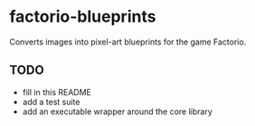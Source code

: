 # factorio-blueprints

Converts images into pixel-art blueprints for the game Factorio.

## TODO

* fill in this README
* add a test suite
* add an executable wrapper around the core library

[wiki]: https://wiki.factorio.com/Blueprint_string_format
